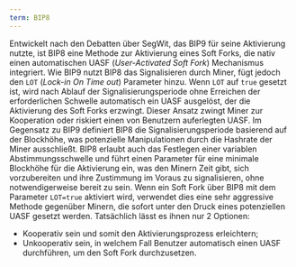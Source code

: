 ```yaml
---
term: BIP8
---
```


Entwickelt nach den Debatten über SegWit, das BIP9 für seine Aktivierung nutzte, ist BIP8 eine Methode zur Aktivierung eines Soft Forks, die nativ einen automatischen UASF (*User-Activated Soft Fork*) Mechanismus integriert. Wie BIP9 nutzt BIP8 das Signalisieren durch Miner, fügt jedoch den `LOT` (*Lock-in On Time out*) Parameter hinzu. Wenn `LOT` auf `true` gesetzt ist, wird nach Ablauf der Signalisierungsperiode ohne Erreichen der erforderlichen Schwelle automatisch ein UASF ausgelöst, der die Aktivierung des Soft Forks erzwingt. Dieser Ansatz zwingt Miner zur Kooperation oder riskiert einen von Benutzern auferlegten UASF. Im Gegensatz zu BIP9 definiert BIP8 die Signalisierungsperiode basierend auf der Blockhöhe, was potenzielle Manipulationen durch die Hashrate der Miner ausschließt. BIP8 erlaubt auch das Festlegen einer variablen Abstimmungsschwelle und führt einen Parameter für eine minimale Blockhöhe für die Aktivierung ein, was den Minern Zeit gibt, sich vorzubereiten und ihre Zustimmung im Voraus zu signalisieren, ohne notwendigerweise bereit zu sein. Wenn ein Soft Fork über BIP8 mit dem Parameter `LOT=true` aktiviert wird, verwendet dies eine sehr aggressive Methode gegenüber Minern, die sofort unter den Druck eines potenziellen UASF gesetzt werden. Tatsächlich lässt es ihnen nur 2 Optionen:
* Kooperativ sein und somit den Aktivierungsprozess erleichtern;
* Unkooperativ sein, in welchem Fall Benutzer automatisch einen UASF durchführen, um den Soft Fork durchzusetzen.
